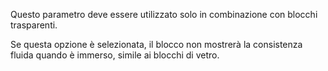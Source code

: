 Questo parametro deve essere utilizzato solo in combinazione con blocchi trasparenti.

Se questa opzione è selezionata, il blocco non mostrerà la consistenza fluida quando è immerso, simile ai blocchi di vetro.
